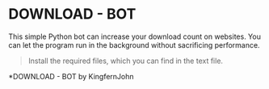 # DOWNLOAD - BOT

This simple Python bot can increase your download count on websites.
You can let the program run in the background without sacrificing performance.

> Install the required files, which you can find in the text file.



*DOWNLOAD - BOT by KingfernJohn
